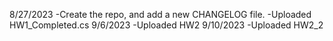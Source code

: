 8/27/2023 
-Create the repo, and add a new CHANGELOG file.
-Uploaded HW1_Completed.cs 
9/6/2023
-Uploaded HW2
9/10/2023
-Uploaded HW2_2
